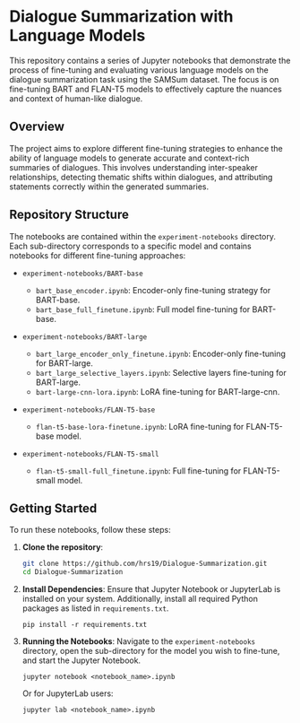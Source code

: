 # Dialogue Summarization with Language Models

This repository contains a series of Jupyter notebooks that demonstrate the process of fine-tuning and evaluating various language models on the dialogue summarization task using the SAMSum dataset. The focus is on fine-tuning BART and FLAN-T5 models to effectively capture the nuances and context of human-like dialogue.

## Overview

The project aims to explore different fine-tuning strategies to enhance the ability of language models to generate accurate and context-rich summaries of dialogues. This involves understanding inter-speaker relationships, detecting thematic shifts within dialogues, and attributing statements correctly within the generated summaries.

## Repository Structure

The notebooks are contained within the `experiment-notebooks` directory. Each sub-directory corresponds to a specific model and contains notebooks for different fine-tuning approaches:

- `experiment-notebooks/BART-base`
  - `bart_base_encoder.ipynb`: Encoder-only fine-tuning strategy for BART-base.
  - `bart_base_full_finetune.ipynb`: Full model fine-tuning for BART-base.

- `experiment-notebooks/BART-large`
  - `bart_large_encoder_only_finetune.ipynb`: Encoder-only fine-tuning for BART-large.
  - `bart_large_selective_layers.ipynb`: Selective layers fine-tuning for BART-large.
  - `bart-large-cnn-lora.ipynb`: LoRA fine-tuning for BART-large-cnn.

- `experiment-notebooks/FLAN-T5-base`
  - `flan-t5-base-lora-finetune.ipynb`: LoRA fine-tuning for FLAN-T5-base model.

- `experiment-notebooks/FLAN-T5-small`
  - `flan-t5-small-full_finetune.ipynb`: Full fine-tuning for FLAN-T5-small model.

## Getting Started

To run these notebooks, follow these steps:

1. **Clone the repository**:
   ```bash
   git clone https://github.com/hrs19/Dialogue-Summarization.git
   cd Dialogue-Summarization

2. **Install Dependencies**: Ensure that Jupyter Notebook or JupyterLab is installed on your system. Additionally, install all required Python packages as listed in `requirements.txt`.

    ```
    pip install -r requirements.txt
    ```

3. **Running the Notebooks**: Navigate to the `experiment-notebooks` directory, open the sub-directory for the model you wish to fine-tune, and start the Jupyter Notebook.

    ```
    jupyter notebook <notebook_name>.ipynb
    ```

    Or for JupyterLab users:

    ```
    jupyter lab <notebook_name>.ipynb
    ```
